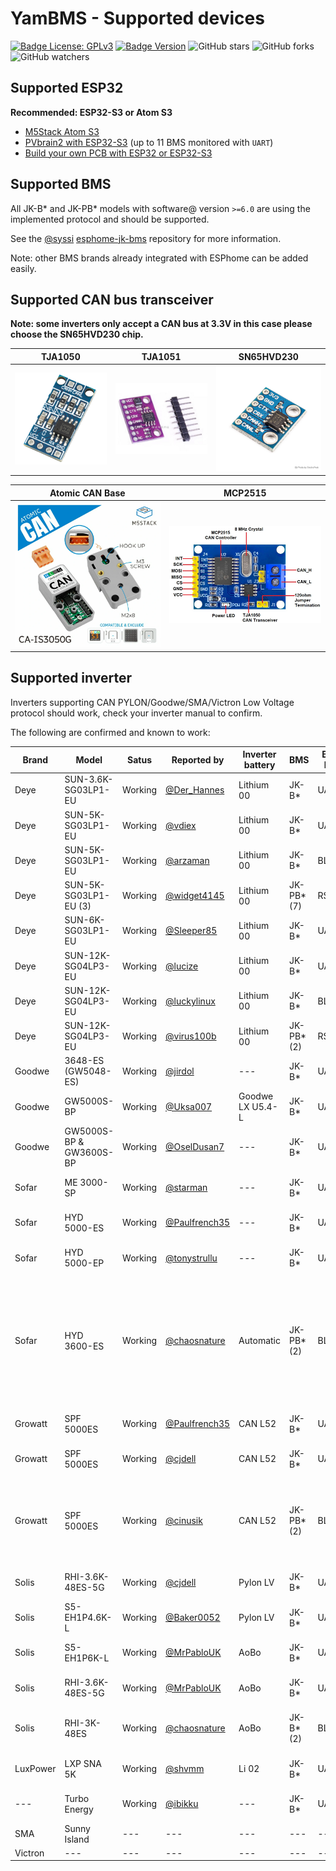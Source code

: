 # YamBMS - Supported devices

[![Badge License: GPLv3](https://img.shields.io/badge/License-GPLv3-brightgreen.svg)](https://www.gnu.org/licenses/gpl-3.0)
[![Badge Version](https://img.shields.io/github/v/release/Sleeper85/esphome-jk-bms-can?include_prereleases&color=yellow&logo=DocuSign&logoColor=white)](https://github.com/Sleeper85/esphome-jk-bms-can/releases/latest)
![GitHub stars](https://img.shields.io/github/stars/Sleeper85/esphome-jk-bms-can)
![GitHub forks](https://img.shields.io/github/forks/Sleeper85/esphome-jk-bms-can)
![GitHub watchers](https://img.shields.io/github/watchers/Sleeper85/esphome-jk-bms-can)

## Supported ESP32

**Recommended: ESP32-S3 or Atom S3**

* [M5Stack Atom S3](Supported_devices_M5Stack_Atom_S3.md)
* [PVbrain2 with ESP32-S3](https://github.com/SeByDocKy/pvbrain2) (up to 11 BMS monitored with `UART`)
* [Build your own PCB with ESP32 or ESP32-S3](Supported_devices_Build_your_own_PCB.md)

## Supported BMS

All JK-B* and JK-PB* models with software@ version `>=6.0` are using the implemented protocol and should be supported.

See the [@syssi](https://github.com/syssi) [esphome-jk-bms](https://github.com/syssi/esphome-jk-bms) repository for more information.

Note: other BMS brands already integrated with ESPhome can be added easily.

## Supported CAN bus transceiver

**Note: some inverters only accept a CAN bus at 3.3V in this case please choose the SN65HVD230 chip.**

| TJA1050 | TJA1051 | SN65HVD230 |
| --- | --- | --- |
| <img src="../../images/CAN_Transceiver_TJA1050.png" width="300"> | <img src="../../images/CAN_Transceiver_TJA1051.jpg" width="300"> | <img src="../../images/CAN_Transceiver_SN65HVD230.jpg" width="300"> |

| Atomic CAN Base | MCP2515 |
| --- | --- |
| <img src="../../images/CAN_Transceiver_Atomic_CAN_Base.png" width="450"> | <img src="../../images/CAN_Transceiver_MCP2515.png" width="450"> |

## Supported inverter

Inverters supporting CAN PYLON/Goodwe/SMA/Victron Low Voltage protocol should work, check your inverter manual to confirm.

The following are confirmed and known to work:

| Brand | Model | Satus | Reported by | Inverter battery | BMS | BMS link | ESP32 board | CAN name | CAN protocol | CAN transceiver | Multi-BMS | Remarks |
| --- | --- | --- | --- | --- | --- | --- | --- | --- | --- | --- | --- | --- |
| Deye | SUN-3.6K-SG03LP1-EU | Working | [@Der_Hannes](https://diysolarforum.com/members/der_hannes.16949/) | Lithium 00 | JK-B* | UART | ESP32 DevKit V1 | PYLON | PYLON 1.2 | SN65HVD230 **3.3V** | no | --- |
| Deye | SUN-5K-SG03LP1-EU | Working | [@vdiex](https://github.com/vdiex) | Lithium 00 | JK-B* | UART | ESP32 DevKit V1 | PYLON | PYLON 1.2 | --- | no | --- |
| Deye | SUN-5K-SG03LP1-EU | Working | [@arzaman](https://github.com/arzaman) | Lithium 00 | JK-B* | BLE | Atom S3 | PYLON | PYLON 1.2 | [Atomic CAN base (CA-IS3050G)](https://docs.m5stack.com/en/atom/Atomic%20CAN%20Base) | no | --- |
| Deye | SUN-5K-SG03LP1-EU (3) | Working | [@widget4145](https://diysolarforum.com/members/widget4145.110784/) | Lithium 00 | JK-PB* (7) | RS485 | Atom S3 Lite | PYLON | PYLON 1.2 | [Atomic CAN base (CA-IS3050G)](https://docs.m5stack.com/en/atom/Atomic%20CAN%20Base) | yes | --- |
| Deye | SUN-6K-SG03LP1-EU | Working | [@Sleeper85](https://github.com/Sleeper85) | Lithium 00 | JK-B* | UART | ESP32 DevKit V1 | PYLON | PYLON 1.2 | TJA1051T | no | --- |
| Deye | SUN-12K-SG04LP3-EU | Working | [@lucize](https://github.com/lucize) | Lithium 00 | JK-B* | UART | ESP32 DevKit V1 | PYLON | PYLON 1.2 | --- | no | --- |
| Deye | SUN-12K-SG04LP3-EU | Working | [@luckylinux](https://github.com/luckylinux) | Lithium 00 | JK-B* | BLE | Atom S3 Lite | PYLON | PYLON 1.2 | [CANBus Unit (CA-IS3050G)](https://docs.m5stack.com/en/unit/can) | no | --- |
| Deye | SUN-12K-SG04LP3-EU | Working | [@virus100b](https://github.com/virus100b) | Lithium 00 | JK-PB* (2) | RS485 | ESP32 DevKit V1 | PYLON | PYLON 1.2 | TJA1050 | yes | --- |
| Goodwe | 3648-ES (GW5048-ES) | Working | [@jirdol](https://github.com/jirdol) | --- | JK-B* | UART | ESP32 DevKit V1 | GOODWE | PYLON + | --- | no | --- |
| Goodwe | GW5000S-BP | Working | [@Uksa007](https://github.com/Uksa007) | Goodwe LX U5.4-L | JK-B* | UART | ESP32 DevKit V1 | GOODWE | PYLON + | --- | no | --- |
| Goodwe | GW5000S-BP & GW3600S-BP | Working | [@OselDusan7](https://github.com/OselDusan7) | --- | JK-B* | UART | ESP32 DevKit V1 | GOODWE | PYLON + | --- | no | --- |
| Sofar | ME 3000-SP | Working | [@starman](https://diysolarforum.com/members/starman.65151/) | --- | JK-B* | UART | ESP32 DevKit V1 | --- | --- | --- | no | --- |
| Sofar | HYD 5000-ES | Working | [@Paulfrench35](https://diysolarforum.com/members/paulfrench35.78523/) | --- | JK-B* | UART | ESP32 DevKit V1 | --- | --- | --- | no | --- |
| Sofar | HYD 5000-EP | Working | [@tonystrullu](https://diysolarforum.com/members/tonystrullu.91283/) | --- | JK-B* | UART | ESP32 DevKit V1 | --- | --- | --- | no | --- |
| Sofar | HYD 3600-ES | Working | [@chaosnature](https://diysolarforum.com/members/chaosnature.64395/) | Automatic | JK-PB* (2) | BLE | Atom S3 (display) | PYLON | PYLON 1.2 | [Atomic CAN base (CA-IS3050G)](https://docs.m5stack.com/en/atom/Atomic%20CAN%20Base) | yes | DIY Li-ion Growatt GBLI5001 converted. A 120 Ohm resistor had to be added on the Sofar side. Prefared over original BMS Manufacture's Management System. |
| Growatt | SPF 5000ES | Working | [@Paulfrench35](https://diysolarforum.com/members/paulfrench35.78523/) | CAN L52 | JK-B* | UART | ESP32 DevKit V1 | PYLON | PYLON 1.2 | --- | no | --- |
| Growatt | SPF 5000ES | Working | [@cjdell](https://github.com/cjdell) | CAN L52 | JK-B* | UART | ESP32 DevKit V1 | PYLON | PYLON 1.2 | --- | no | --- |
| Growatt | SPF 5000ES | Working | [@cinusik](https://diysolarforum.com/members/cinusik.109738/) | CAN L52 | JK-PB* (2) | BLE | Atom S3 (display) | PYLON | PYLON 1.2 | [CANBus Unit (CA-IS3050G)](https://docs.m5stack.com/en/unit/can) | yes | Best solution for the incomplete/wrong protocols implementation on JK Inverter BMSes and some inverters. |
| Solis | RHI-3.6K-48ES-5G | Working | [@cjdell](https://github.com/cjdell) | Pylon LV | JK-B* | UART | ESP32 DevKit V1 | PYLON | PYLON + | SN65HVD230 **3.3V** | no | --- |
| Solis | S5-EH1P4.6K-L | Working | [@Baker0052](https://github.com/Baker0052) | Pylon LV | JK-B* | UART | ESP32 DevKit V1 | PYLON | PYLON + | SN65HVD230 **3.3V** | no | --- |
| Solis | S5-EH1P6K-L | Working | [@MrPabloUK](https://github.com/MrPabloUK) | AoBo | JK-B* | UART | ESP32 DevKit V1 | SMA | SMA | [Adafruit CAN Pal](https://learn.adafruit.com/adafruit-can-pal/overview) | no | --- |
| Solis | RHI-3.6K-48ES-5G | Working | [@MrPabloUK](https://github.com/MrPabloUK) | AoBo | JK-B* | UART | ESP32 DevKit V1 | SMA | SMA | [Adafruit CAN Pal](https://learn.adafruit.com/adafruit-can-pal/overview) | no | --- |
| Solis | RHI-3K-48ES | Working | [@chaosnature](https://diysolarforum.com/members/chaosnature.64395/) | AoBo | JK-B* (2) | BLE | Atom S3 Lite | SMA | SMA | [Atomic CAN base (CA-IS3050G)](https://docs.m5stack.com/en/atom/Atomic%20CAN%20Base) | yes | DIY Li-ion Growatt GBLI5001 converted. |
| LuxPower | LXP SNA 5K | Working | [@shvmm](https://github.com/shvmm) | Li 02 | JK-B* | UART | ESP32 DevKit V1 | PYLON | PYLON + | SN65HVD230 / TJA1050 | no | --- |
| --- | Turbo Energy | Working | [@ibikku](https://github.com/ibikku) | --- | JK-B* | UART | ESP32 DevKit V1 | --- | --- | --- | no | --- |
| SMA | Sunny Island  | --- | --- | --- | --- | --- | --- | --- | --- | --- | --- | --- |
| Victron | --- | --- | --- | --- | --- | --- | --- | --- | --- | --- | --- | --- |
